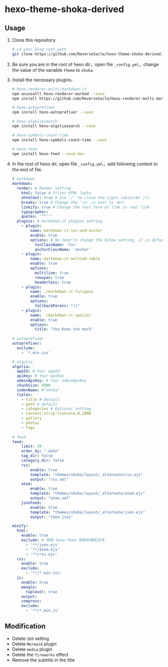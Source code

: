 # hexo-theme-shoka-derived
## Usage

1. Clone this repository.

   ```bash
   # cd your_blog_root_path
   git clone https://github.com/ReverseSacle/hexo-theme-shoka-derived.git ./themes/shoka
   ```

2. Be sure you are in the root of hexo dir，open file `_config.yml`，change the value of  the variable `theme` to `shoka`.  

3. Install the necessary plugins.

   ```bash
   # hexo-renderer-multi-markdown-it
   npm uninsatll hexo-renderer-marked --save
   npm install https://github.com/ReverseSacle/hexo-renderer-multi-markdown-it.git --save
   
   # hexo-autoprefixer
   npm install hexo-autoprefixer --save
   
   # hexo-algoliasearch
   npm install hexo-algoliasearch --save
   
   # hexo-symbols-count-time
   npm install hexo-symbols-count-time --save
   
   # hexo-feed
   npm install hexo-feed --save-dev
   ```

4. In the root of hexo dir, open file `_config.yml`，add following content to the end of file.

   ```yaml
   # markdown
   markdown:
     render: # Render setting
       html: false # Filter HTML lable
       xhtmlOut: true # Use '/' to close the sigle lable(<br />)
       breaks: true # Change the '\n' in text to <br>
       linkify: true # Change the text form of link to real link
       typographer: 
       quotes: '“”‘’'
     plugins: # markdown-it plugins setting
       - plugin:
           name: markdown-it-toc-and-anchor
           enable: true
           options: # No need to change the below setting, it is default
             tocClassName: 'toc'
             anchorClassName: 'anchor'
       - plugin:
           name: markdown-it-multimd-table
           enable: true
           options:
             multiline: true
             rowspan: true
             headerless: true
       - plugin:
           name: ./markdown-it-furigana
           enable: true
           options:
             fallbackParens: "()"
       - plugin:
           name: ./markdown-it-spoiler
           enable: true
           options:
             title: "You Know too much"
     
   # autoprefixer
   autoprefixer:
     exclude:
       - '*.min.css'
   
   # algolia
   algolia:
     appId: # Your appId
     apiKey: # Your apiKey
     adminApiKey: # Your adminApiKey
     chunkSize: 5000
     indexName: #"shoka"
     fields:
       - title # default
       - path # default
       - categories # Optional setting
       - content:strip:truncate,0,2000
       - gallery
       - photos
       - tags
       
   # feed
   feed:
       limit: 20
       order_by: "-date"
       tag_dir: false
       category_dir: false
       rss:
           enable: true
           template: "themes/shoka/layout/_alternate/rss.ejs"
           output: "rss.xml"
       atom:
           enable: true
           template: "themes/shoka/layout/_alternate/atom.ejs"
           output: "atom.xml"
       jsonFeed:
           enable: true
           template: "themes/shoka/layout/_alternate/json.ejs"
           output: "feed.json"
   
   minify:
     html:
       enable: true
       exclude: # 排除 hexo-feed 用到的模板文件
         - '**/json.ejs'
         - '**/atom.ejs'
         - '**/rss.ejs'
     css:
       enable: true
       exclude:
         - '**/*.min.css'
     js:
       enable: true
       mangle:
         toplevel: true
       output:
       compress:
       exclude:
         - '**/*.min.js'
   ```

## Modification

+ Delete `SEO` setting
+ Delete `Mermaid` plugin
+ Delete `media` plugin
+ Delete the `fireworks` effect
+ Remove the subtitle in the title
